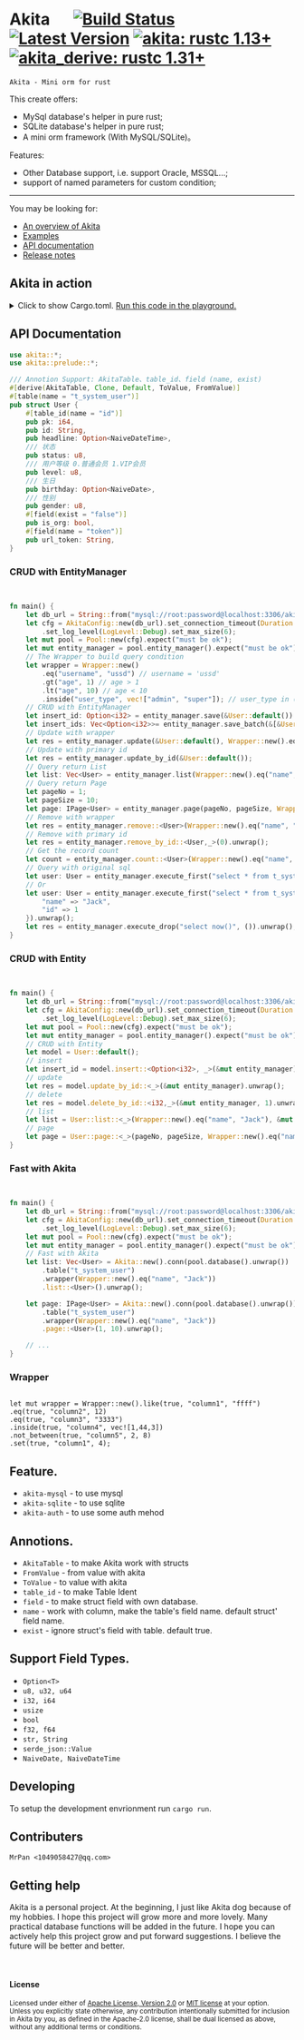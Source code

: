 # Akita &emsp; [![Build Status]][actions] [![Latest Version]][crates.io] [![akita: rustc 1.13+]][Rust 1.13] [![akita_derive: rustc 1.31+]][Rust 1.31]

[Build Status]: https://img.shields.io/docsrs/akita/0.3.3?style=plastic
[actions]: https://github.com/wslongchen/akita/actions?query=branch%3Amaster
[Latest Version]: https://img.shields.io/crates/v/akita?style=plastic
[crates.io]: https://crates.io/crates/akita
[akita: rustc 1.13+]: https://img.shields.io/badge/akita-rustc__1.31%2B-lightgrey
[akita_derive: rustc 1.31+]: https://img.shields.io/badge/akita__derive-rustc__1.31%2B-lightgrey
[Rust 1.13]: https://blog.rust-lang.org/2016/11/10/Rust-1.13.html
[Rust 1.31]: https://blog.rust-lang.org/2018/12/06/Rust-1.31-and-rust-2018.html

```Akita - Mini orm for rust ```

This create offers:
* MySql database's helper in pure rust;
* SQLite database's helper in pure rust;
* A mini orm framework (With MySQL/SQLite)。

Features:

* Other Database support, i.e. support Oracle, MSSQL...;
* support of named parameters for custom condition;
---

You may be looking for:

- [An overview of Akita](https://crates.io/crates/akita)
- [Examples](https://github.com/wslongchen/akita/blob/0.3.0/example/simple.rs)
- [API documentation](https://docs.rs/akita/0.3.0/akita/)
- [Release notes](https://github.com/wslongchen/akita/releases)

## Akita in action

<details>
<summary>
Click to show Cargo.toml.
<a href="https://play.rust-lang.org/?version=nightly&mode=debug&edition=2018&gist=bc95328e2b8691b4396222b080fdb1c3" target="_blank">Run this code in the playground.</a>
</summary>

```toml
[dependencies]

# The core APIs, including the Table traits. Always
# required when using Akita. using #[derive(AkitaTable)] 
# to make Akita work with structs defined in your crate.
akita = { version = "0.3.0", features = ["akita-mysql"] }

```

</details>
<p></p>

## API Documentation

```rust
use akita::*;
use akita::prelude::*;

/// Annotion Support: AkitaTable、table_id、field (name, exist)
#[derive(AkitaTable, Clone, Default, ToValue, FromValue)]
#[table(name = "t_system_user")]
pub struct User {
    #[table_id(name = "id")]
    pub pk: i64,
    pub id: String,
    pub headline: Option<NaiveDateTime>,
    /// 状态
    pub status: u8,
    /// 用户等级 0.普通会员 1.VIP会员
    pub level: u8,
    /// 生日
    pub birthday: Option<NaiveDate>,
    /// 性别
    pub gender: u8,
    #[field(exist = "false")]
    pub is_org: bool,
    #[field(name = "token")]
    pub url_token: String,
}

```
 ### CRUD with EntityManager
```rust


fn main() {
    let db_url = String::from("mysql://root:password@localhost:3306/akita");
    let cfg = AkitaConfig::new(db_url).set_connection_timeout(Duration::from_secs(6))
        .set_log_level(LogLevel::Debug).set_max_size(6);
    let mut pool = Pool::new(cfg).expect("must be ok");
    let mut entity_manager = pool.entity_manager().expect("must be ok");
    // The Wrapper to build query condition
    let wrapper = Wrapper::new()
        .eq("username", "ussd") // username = 'ussd'
        .gt("age", 1) // age > 1
        .lt("age", 10) // age < 10
        .inside("user_type", vec!["admin", "super"]); // user_type in ('admin', 'super')
    // CRUD with EntityManager
    let insert_id: Option<i32> = entity_manager.save(&User::default()).unwrap();
    let insert_ids: Vec<Option<i32>>= entity_manager.save_batch(&[&User::default()]).unwrap();
    // Update with wrapper
    let res = entity_manager.update(&User::default(), Wrapper::new().eq("name", "Jack")).unwrap();
    // Update with primary id
    let res = entity_manager.update_by_id(&User::default());
    // Query return List
    let list: Vec<User> = entity_manager.list(Wrapper::new().eq("name", "Jack")).unwrap();
    // Query return Page
    let pageNo = 1;
    let pageSize = 10;
    let page: IPage<User> = entity_manager.page(pageNo, pageSize, Wrapper::new().eq("name", "Jack")).unwrap();
    // Remove with wrapper
    let res = entity_manager.remove::<User>(Wrapper::new().eq("name", "Jack")).unwrap();
    // Remove with primary id
    let res = entity_manager.remove_by_id::<User,_>(0).unwrap();
    // Get the record count
    let count = entity_manager.count::<User>(Wrapper::new().eq("name", "Jack")).unwrap();
    // Query with original sql
    let user: User = entity_manager.execute_first("select * from t_system_user where name = ? and id = ?", ("Jack", 1)).unwrap();
    // Or
    let user: User = entity_manager.execute_first("select * from t_system_user where name = :name and id = :id", params! {
        "name" => "Jack",
        "id" => 1
    }).unwrap();
    let res = entity_manager.execute_drop("select now()", ()).unwrap();
}
```
 ### CRUD with Entity
```rust


fn main() {
    let db_url = String::from("mysql://root:password@localhost:3306/akita");
    let cfg = AkitaConfig::new(db_url).set_connection_timeout(Duration::from_secs(6))
        .set_log_level(LogLevel::Debug).set_max_size(6);
    let mut pool = Pool::new(cfg).expect("must be ok");
    let mut entity_manager = pool.entity_manager().expect("must be ok");
    // CRUD with Entity
    let model = User::default();
    // insert
    let insert_id = model.insert::<Option<i32>, _>(&mut entity_manager).unwrap();
    // update
    let res = model.update_by_id::<_>(&mut entity_manager).unwrap();
    // delete
    let res = model.delete_by_id::<i32,_>(&mut entity_manager, 1).unwrap();
    // list
    let list = User::list::<_>(Wrapper::new().eq("name", "Jack"), &mut entity_manager).unwrap();
    // page
    let page = User::page::<_>(pageNo, pageSize, Wrapper::new().eq("name", "Jack"), &mut entity_manager).unwrap();
}
```
 ### Fast with Akita
```rust


fn main() {
    let db_url = String::from("mysql://root:password@localhost:3306/akita");
    let cfg = AkitaConfig::new(db_url).set_connection_timeout(Duration::from_secs(6))
        .set_log_level(LogLevel::Debug).set_max_size(6);
    let mut pool = Pool::new(cfg).expect("must be ok");
    let mut entity_manager = pool.entity_manager().expect("must be ok");
    // Fast with Akita
    let list: Vec<User> = Akita::new().conn(pool.database().unwrap())
        .table("t_system_user")
        .wrapper(Wrapper::new().eq("name", "Jack"))
        .list::<User>().unwrap();

    let page: IPage<User> = Akita::new().conn(pool.database().unwrap())
        .table("t_system_user")
        .wrapper(Wrapper::new().eq("name", "Jack"))
        .page::<User>(1, 10).unwrap();

    // ...
}
```

 ### Wrapper
 ```ignore

 let mut wrapper = Wrapper::new().like(true, "column1", "ffff")
 .eq(true, "column2", 12)
 .eq(true, "column3", "3333")
 .inside(true, "column4", vec![1,44,3])
 .not_between(true, "column5", 2, 8)
 .set(true, "column1", 4);
 
```
## Feature.

* ```akita-mysql``` - to use mysql
* ```akita-sqlite``` - to use sqlite
* ```akita-auth``` - to use some auth mehod

## Annotions.

* ```AkitaTable``` - to make Akita work with structs
* ```FromValue``` - from value with akita
* ```ToValue``` - to value with akita
* ```table_id``` - to make Table Ident
* ```field``` - to make struct field with own database.
* ```name``` - work with column, make the table's field name. default struct' field name.
* ```exist``` - ignore struct's field with table. default true.

## Support Field Types.
 
* ```Option<T>```
* ```u8, u32, u64```
* ```i32, i64```
* ```usize```
* ```bool```
* ```f32, f64```
* ```str, String```
* ```serde_json::Value```
* ```NaiveDate, NaiveDateTime```
 
## Developing

To setup the development envrionment run `cargo run`.

## Contributers

	MrPan <1049058427@qq.com>

## Getting help

Akita is a personal project. At the beginning, I just like Akita dog because of my hobbies.
I hope this project will grow more and more lovely. Many practical database functions will 
be added in the future. I hope you can actively help this project grow and put forward suggestions.
I believe the future will be better and better.

[#general]: https://discord.com/channels/273534239310479360/274215136414400513
[#beginners]: https://discord.com/channels/273534239310479360/273541522815713281
[#rust-usage]: https://discord.com/channels/442252698964721669/443150878111694848
[zulip]: https://rust-lang.zulipchat.com/#narrow/stream/122651-general
[stackoverflow]: https://stackoverflow.com/questions/tagged/rust
[/r/rust]: https://www.reddit.com/r/rust
[discourse]: https://users.rust-lang.org

<br>

#### License

<sup>
Licensed under either of <a href="LICENSE-APACHE">Apache License, Version
2.0</a> or <a href="LICENSE-MIT">MIT license</a> at your option.
</sup>

<br>

<sub>
Unless you explicitly state otherwise, any contribution intentionally submitted
for inclusion in Akita by you, as defined in the Apache-2.0 license, shall be
dual licensed as above, without any additional terms or conditions.
</sub>
